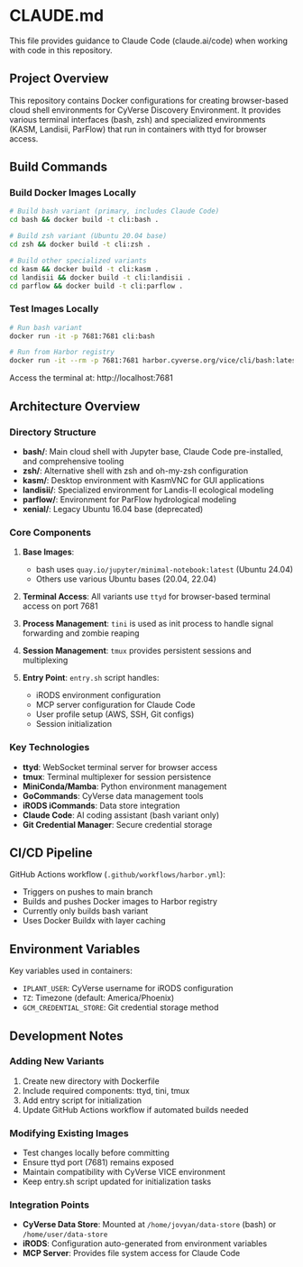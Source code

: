 # CLAUDE.md

This file provides guidance to Claude Code (claude.ai/code) when working with code in this repository.

## Project Overview

This repository contains Docker configurations for creating browser-based cloud shell environments for CyVerse Discovery Environment. It provides various terminal interfaces (bash, zsh) and specialized environments (KASM, Landisii, ParFlow) that run in containers with ttyd for browser access.

## Build Commands

### Build Docker Images Locally

```bash
# Build bash variant (primary, includes Claude Code)
cd bash && docker build -t cli:bash .

# Build zsh variant (Ubuntu 20.04 base)
cd zsh && docker build -t cli:zsh .

# Build other specialized variants
cd kasm && docker build -t cli:kasm .
cd landisii && docker build -t cli:landisii .
cd parflow && docker build -t cli:parflow .
```

### Test Images Locally

```bash
# Run bash variant
docker run -it -p 7681:7681 cli:bash

# Run from Harbor registry
docker run -it --rm -p 7681:7681 harbor.cyverse.org/vice/cli/bash:latest
```

Access the terminal at: http://localhost:7681

## Architecture Overview

### Directory Structure
- **bash/**: Main cloud shell with Jupyter base, Claude Code pre-installed, and comprehensive tooling
- **zsh/**: Alternative shell with zsh and oh-my-zsh configuration
- **kasm/**: Desktop environment with KasmVNC for GUI applications
- **landisii/**: Specialized environment for Landis-II ecological modeling
- **parflow/**: Environment for ParFlow hydrological modeling
- **xenial/**: Legacy Ubuntu 16.04 base (deprecated)

### Core Components

1. **Base Images**:
   - bash uses `quay.io/jupyter/minimal-notebook:latest` (Ubuntu 24.04)
   - Others use various Ubuntu bases (20.04, 22.04)

2. **Terminal Access**: All variants use `ttyd` for browser-based terminal access on port 7681

3. **Process Management**: `tini` is used as init process to handle signal forwarding and zombie reaping

4. **Session Management**: `tmux` provides persistent sessions and multiplexing

5. **Entry Point**: `entry.sh` script handles:
   - iRODS environment configuration
   - MCP server configuration for Claude Code
   - User profile setup (AWS, SSH, Git configs)
   - Session initialization

### Key Technologies

- **ttyd**: WebSocket terminal server for browser access
- **tmux**: Terminal multiplexer for session persistence
- **MiniConda/Mamba**: Python environment management
- **GoCommands**: CyVerse data management tools
- **iRODS iCommands**: Data store integration
- **Claude Code**: AI coding assistant (bash variant only)
- **Git Credential Manager**: Secure credential storage

## CI/CD Pipeline

GitHub Actions workflow (`.github/workflows/harbor.yml`):
- Triggers on pushes to main branch
- Builds and pushes Docker images to Harbor registry
- Currently only builds bash variant
- Uses Docker Buildx with layer caching

## Environment Variables

Key variables used in containers:
- `IPLANT_USER`: CyVerse username for iRODS configuration
- `TZ`: Timezone (default: America/Phoenix)
- `GCM_CREDENTIAL_STORE`: Git credential storage method

## Development Notes

### Adding New Variants
1. Create new directory with Dockerfile
2. Include required components: ttyd, tini, tmux
3. Add entry script for initialization
4. Update GitHub Actions workflow if automated builds needed

### Modifying Existing Images
- Test changes locally before committing
- Ensure ttyd port (7681) remains exposed
- Maintain compatibility with CyVerse VICE environment
- Keep entry.sh script updated for initialization tasks

### Integration Points
- **CyVerse Data Store**: Mounted at `/home/jovyan/data-store` (bash) or `/home/user/data-store`
- **iRODS**: Configuration auto-generated from environment variables
- **MCP Server**: Provides file system access for Claude Code
